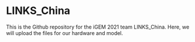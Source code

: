 # LINKS_China
This is the Github repository for the iGEM 2021 team LINKS_China.
Here, we will upload the files for our hardware and model.

